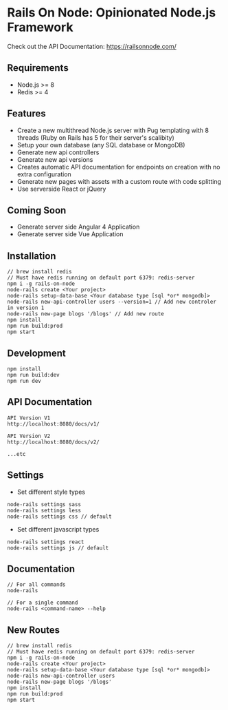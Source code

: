 # Rails On Node: Opinionated Node.js Framework

Check out the API Documentation: https://railsonnode.com/

## Requirements
- Node.js >= 8
- Redis >= 4

## Features
- Create a new multithread Node.js server with Pug templating with 8 threads (Ruby on Rails has 5 for their server's scalibity)
- Setup your own database (any SQL database or MongoDB)
- Generate new api controllers
- Generate new api versions
- Creates automatic API documentation for endpoints on creation with no extra configuration
- Generate new pages with assets with a custom route with code splitting
- Use serverside React or jQuery

## Coming Soon
- Generate server side Angular 4 Application
- Generate server side Vue Application

## Installation
```
// brew install redis
// Must have redis running on default port 6379: redis-server
npm i -g rails-on-node
node-rails create <Your project>
node-rails setup-data-base <Your database type [sql *or* mongodb]>
node-rails new-api-controller users --version=1 // Add new controler in version 1
node-rails new-page blogs '/blogs' // Add new route
npm install
npm run build:prod
npm start
```

## Development
```
npm install
npm run build:dev
npm run dev
```

## API Documentation
```
API Version V1
http://localhost:8080/docs/v1/

API Version V2
http://localhost:8080/docs/v2/

...etc
```

## Settings
- Set different style types
```
node-rails settings sass
node-rails settings less
node-rails settings css // default
```
- Set different javascript types
```
node-rails settings react
node-rails settings js // default
```

## Documentation
```
// For all commands
node-rails

// For a single command
node-rails <command-name> --help
```

## New Routes
```
// brew install redis
// Must have redis running on default port 6379: redis-server
npm i -g rails-on-node
node-rails create <Your project>
node-rails setup-data-base <Your database type [sql *or* mongodb]>
node-rails new-api-controller users
node-rails new-page blogs '/blogs'
npm install
npm run build:prod
npm start
```